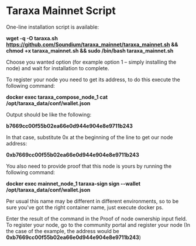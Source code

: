 # Taraxa Mainnet Script

One-line installation script is available:

<b> wget -q -O taraxa.sh https://github.com/Soundium/taraxa_mainnet/taraxa_mainnet.sh && chmod +x taraxa_mainnet.sh && sudo /bin/bash taraxa_mainnet.sh </b>

Choose you wanted option (for example option 1 – simply installing the node) and wait for installation to complete.

To register your node you need to get its address, to do this execute the following command:

<b> docker exec taraxa_compose_node_1 cat /opt/taraxa_data/conf/wallet.json </b>

Output should be like the following:

<b> b7669cc00f55b02ea66e0d944e904e8e9711b243 </b>

In that case, substitute 0x at the beginning of the line to get our node address:

<b> 0xb7669cc00f55b02ea66e0d944e904e8e9711b243 </b>

You also need to provide proof that this node is yours by running the following command:

<b> docker exec mainnet_node_1 taraxa-sign sign --wallet /opt/taraxa_data/conf/wallet.json </b>

Per usual this name may be different in different environments, so to be sure you've got the right container name, just execute docker ps. 

Enter the result of the command in the Proof of node ownership input field.
To register your node, go to the community portal and register your node (In the case of the example, the address would be <b>0xb7669cc00f55b02ea66e0d944e904e8e9711b243</b>)
